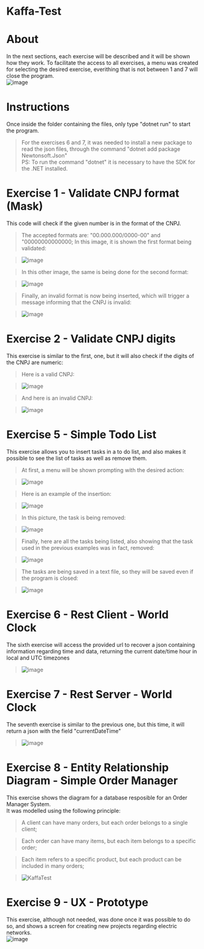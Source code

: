 # Kaffa-Test

# About
In the next sections, each exercise will be described and it will be shown how they work.
To facilitate the access to all exercises, a menu was created for selecting the desired exercise, everithing that is not between 1 and 7 will close the program.<br/>
![image](https://user-images.githubusercontent.com/38429356/114234994-e947d180-9955-11eb-9574-336e92958fd2.png)

# Instructions
Once inside the folder containing the files, only type "dotnet run" to start the program.
>For the exercises 6 and 7, it was needed to install a new package to read the json files, through the command "dotnet add package Newtonsoft.Json"
><br/>PS: To run the command "dotnet" it is necessary to have the SDK for the .NET installed. 

# Exercise 1 - Validate CNPJ format (Mask)
This code will check if the given number is in the format of the CNPJ.
>The accepted formats are: "00.000.000/0000-00" and "00000000000000;
>In this image, it is shown the first format being validated:

>![image](https://user-images.githubusercontent.com/38429356/114228599-0cba4e80-994d-11eb-97e2-fecb263e2ab7.png)

>In this other image, the same is being done for the second format:

>![image](https://user-images.githubusercontent.com/38429356/114228841-6a4e9b00-994d-11eb-901a-5ff385ed8188.png)

>Finally, an invalid format is now being inserted, which will trigger a message informing that the CNPJ is invalid:

>![image](https://user-images.githubusercontent.com/38429356/114229120-caddd800-994d-11eb-8cec-977e6d348332.png)

# Exercise 2 - Validate CNPJ digits
This exercise is similar to the first, one, but it will also check if the digits of the CNPJ are numeric:
>Here is a valid CNPJ:

>![image](https://user-images.githubusercontent.com/38429356/114230355-70457b80-994f-11eb-84b6-6a00e1b7df78.png)


>And here is an invalid CNPJ:

>![image](https://user-images.githubusercontent.com/38429356/114230309-63288c80-994f-11eb-8d8e-b58b81db7dc5.png)

# Exercise 5 - Simple Todo List
This exercise allows you to insert tasks in a to do list, and also makes it possible to see the list of tasks as well as remove them.
>At first, a menu will be shown prompting with the desired action:

>![image](https://user-images.githubusercontent.com/38429356/114230851-05e10b00-9950-11eb-9887-efd1b09da2ef.png)

>Here is an example of the insertion:

>![image](https://user-images.githubusercontent.com/38429356/114230989-3628a980-9950-11eb-8054-2950ea1fae96.png)

>In this picture, the task is being removed:

>![image](https://user-images.githubusercontent.com/38429356/114231244-8dc71500-9950-11eb-9ce1-f5591d55a157.png)

>Finally, here are all the tasks being listed, also showing that the task used in the previous examples was in fact, removed:

>![image](https://user-images.githubusercontent.com/38429356/114231371-bf3fe080-9950-11eb-9a2e-41f64218b44a.png)

>The tasks are being saved in a text file, so they will be saved even if the program is closed:

>![image](https://user-images.githubusercontent.com/38429356/114231646-134ac500-9951-11eb-96fc-b4ad67c66b85.png)

# Exercise 6 - Rest Client - World Clock
The sixth exercise will access the provided url to recover a json containing information regarding time and data, returning the current date/time hour in local and UTC timezones
>![image](https://user-images.githubusercontent.com/38429356/114232187-e1862e00-9951-11eb-9007-250e15e0f9e8.png)

# Exercise 7 - Rest Server - World Clock
The seventh exercise is similar to the previous one, but this time, it will return a json with the field "currentDateTime"
>![image](https://user-images.githubusercontent.com/38429356/114232419-3d50b700-9952-11eb-8ab1-f7a30b107c58.png)

# Exercise 8 - Entity Relationship Diagram - Simple Order Manager
This exercise shows the diagram for a database resposible for an Order Manager System.
<br/>It was modelled using the following principle:

>A client can have many orders, but each order belongs to a single client;

>Each order can have many items, but each item belongs to a specific order;

>Each item refers to a specific product, but each product can be included in many orders; 

>![KaffaTest](https://user-images.githubusercontent.com/38429356/114232646-8ef94180-9952-11eb-8244-3ad700567277.png)

# Exercise 9 - UX - Prototype
This exercise, although not needed, was done once it was possible to do so, and shows a screen for creating new projects regarding electric networks.<br/>
![image](https://user-images.githubusercontent.com/38429356/114234687-7a6a7880-9955-11eb-83df-16f3d8148f78.png)

